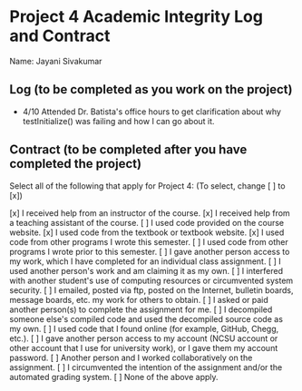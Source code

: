 # Project 4 Academic Integrity Log and Contract

Name: Jayani Sivakumar

## Log (to be completed as you work on the project)

* 4/10 Attended Dr. Batista's office hours to get clarification about why testInitialize() was failing and how I can go about it.

## Contract (to be completed after you have completed the project)

Select all of the following that apply for Project 4: (To select, change [ ] to [x])

[x] I received help from an instructor of the course.
[x] I received help from a teaching assistant of the course.
[ ] I used code provided on the course website.
[x] I used code from the textbook or textbook website.
[x] I used code from other programs I wrote this semester.
[ ] I used code from other programs I wrote prior to this semester.
[ ] I gave another person access to my work, which I have completed for an individual class assignment.
[ ] I used another person's work and am claiming it as my own.
[ ] I interfered with another student's use of computing resources or circumvented system security.
[ ] I emailed, posted via ftp, posted on the Internet, bulletin boards, message boards, etc. my work for others to obtain.
[ ] I asked or paid another person(s) to complete the assignment for me.
[ ] I decompiled someone else's compiled code and used the decompiled source code as my own.
[ ] I used code that I found online (for example, GitHub, Chegg, etc.).
[ ] I gave another person access to my account (NCSU account or other account that I use for university work), or I gave them my account password.
[ ] Another person and I worked collaboratively on the assignment.
[ ] I circumvented the intention of the assignment and/or the automated grading system.
[ ] None of the above apply.
